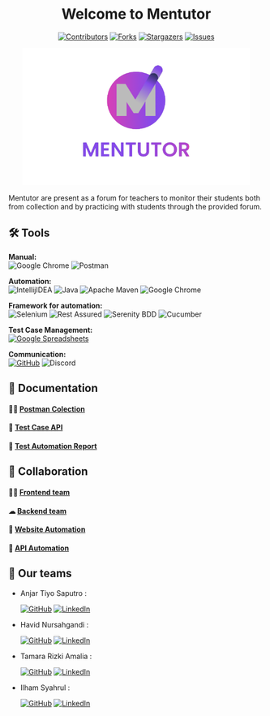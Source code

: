<div align="center">
  <h1>Welcome to Mentutor</h1>

[![Contributors][contributors-shield]][contributors-url]
[![Forks][forks-shield]][forks-url]
[![Stargazers][stars-shield]][stars-url]
[![Issues][issues-shield]][issues-url]


<!-- PROJECT LOGO -->

<img src="LogoMentutor.png" alt="Logo" width="450" height="auto" />
</div>


Mentutor are present as a forum for teachers to monitor their students both from collection and by practicing with students through the provided forum.







## 🛠 Tools
**Manual:**  
![Google Chrome](https://img.shields.io/badge/Google%20Chrome-4285F4?style=for-the-badge&logo=GoogleChrome&logoColor=white)
![Postman](https://img.shields.io/badge/Postman-FF6C37?style=for-the-badge&logo=postman&logoColor=white)

**Automation:**  
![IntellijIDEA](https://img.shields.io/badge/IntelliJIDEA-000000.svg?style=for-the-badge&logo=intellij-idea&logoColor=white)
![Java](https://img.shields.io/badge/java-%23ED8B00.svg?style=for-the-badge&logo=java&logoColor=white)
![Apache Maven](https://img.shields.io/badge/Apache%20Maven-C71A36?style=for-the-badge&logo=Apache%20Maven&logoColor=white)
![Google Chrome](https://img.shields.io/badge/Google%20Chrome-4285F4?style=for-the-badge&logo=GoogleChrome&logoColor=white)

**Framework for automation:**  
![Selenium](https://img.shields.io/badge/-selenium-%43B02A?style=for-the-badge&logo=selenium&logoColor=white)
![Rest Assured](https://img.shields.io/badge/-rest%20assured-000000?style=for-the-badge&logoColor=black)
![Serenity BDD](https://img.shields.io/badge/-serenity%20bdd-16a67a?style=for-the-badge&logoColor=black)
![Cucumber](https://img.shields.io/badge/-cucumber-4bc47b?style=for-the-badge&logoColor=black)

**Test Case Management:**  
[![Google Spreadsheets](https://img.shields.io/badge/-Google%20Spreadsheets-4bc47b?style=for-the-badge&logoColor=black)](https://docs.google.com/spreadsheets/d/1Z9_OOaHYA0vtr8zDXoA1mKcc-8PBHyUO5ON9oalO_nc/edit#gid=1997120373)

**Communication:**  
[![GitHub](https://img.shields.io/badge/github-%23121011.svg?style=for-the-badge&logo=github&logoColor=white)](https://github.com/orgs/Capstone-Group3-Mentutor/projects/1/views/1)
![Discord](https://img.shields.io/badge/Discord-%237289DA.svg?style=for-the-badge&logo=discord&logoColor=white)

## 📓 Documentation
#### 👨‍🚀   [Postman Colection](https://www.postman.com/interstellar-space-651335/workspace/team-workspace)
#### 👀   [Test Case API](https://docs.google.com/spreadsheets/d/1yvUPSNu_cFYeve4Y_bsnYWpGjRQqWCiKXkEB6yuAK0k/edit#gid=2117470798)
#### 📝   [Test Automation Report](https://capstone-group3-mentutor.github.io/QE-API-Report)

## 🤝 Collaboration
#### 👨‍💻 [Frontend team](https://github.com/Capstone-Group3-Mentutor/Front-End)
#### ☁  [Backend team](https://github.com/Capstone-Group3-Mentutor/Back_End)
#### 🐞 [Website Automation](https://github.com/Capstone-Group3-Mentutor/QE-UI)
#### 🐞 [API Automation](https://github.com/Capstone-Group3-Mentutor/QE-API)



## 📱 Our teams

- Anjar Tiyo Saputro :

  [![GitHub](https://img.shields.io/badge/-Anjar-black?style=for-the-badge&logo=github&logoColor=white)](https://github.com/AnjarTiyo)  [![LinkedIn](https://img.shields.io/badge/-Anjar-blue?style=for-the-badge&logo=linkedin&logoColor=white)](https://www.linkedin.com/in/anjartiyo/)
- Havid Nursahgandi :

    [![GitHub](https://img.shields.io/badge/-Havid-black?style=for-the-badge&logo=github&logoColor=white)](https://github.com/havidn)  [![LinkedIn](https://img.shields.io/badge/-Havid-blue?style=for-the-badge&logo=linkedin&logoColor=white)](https://www.linkedin.com/in/havid-nursahgandi/)

- Tamara Rizki Amalia : 
  
  [![GitHub](https://img.shields.io/badge/-Tamara-black?style=for-the-badge&logo=github&logoColor=white)](https://github.com/amalliarizkii)  [![LinkedIn](https://img.shields.io/badge/-Tamara-blue?style=for-the-badge&logo=linkedin&logoColor=white)](https://www.linkedin.com/in/tamaraamalia20/)

- Ilham Syahrul : 

  [![GitHub](https://img.shields.io/badge/-Ilham-black?style=for-the-badge&logo=github&logoColor=white)](https://github.com/Ilhamsyhs)  [![LinkedIn](https://img.shields.io/badge/-Ilham-blue?style=for-the-badge&logo=linkedin&logoColor=white)](https://www.linkedin.com/in/ilhamsyahrulsa/)
  
  
  
[contributors-shield]: https://img.shields.io/github/contributors/Capstone-Group3-Mentutor/QE-API.svg?style=for-the-badge
[contributors-url]: https://github.com/Capstone-Group3-Mentutor/QE-API/graphs/contributors
[forks-shield]: https://img.shields.io/github/forks/Capstone-Group3-Mentutor/QE-API.svg?style=for-the-badge
[forks-url]: https://github.com/Capstone-Group3-Mentutor/QE-API/network/members
[stars-shield]: https://img.shields.io/github/stars/Capstone-Group3-Mentutor/QE-API.svg?style=for-the-badge
[stars-url]: https://github.com/Capstone-Group3-Mentutor/QE-API/stargazers
[issues-shield]: https://img.shields.io/github/issues/Capstone-Group3-Mentutor/QE-API.svg?style=for-the-badge
[issues-url]: https://github.com/Capstone-Group3-Mentutor/QE-API/issues
